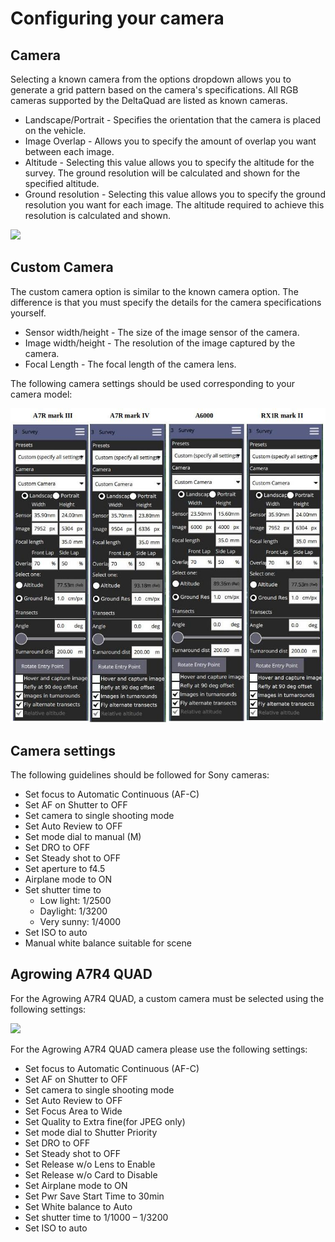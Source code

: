 # Configuring your camera

## Camera

Selecting a known camera from the options dropdown allows you to generate a grid pattern based on the camera's specifications. All RGB cameras supported by the DeltaQuad are listed as known cameras.

* Landscape/Portrait - Specifies the orientation that the camera is placed on the vehicle.
* Image Overlap - Allows you to specify the amount of overlap you want between each image.
* Altitude - Selecting this value allows you to specify the altitude for the survey. The ground resolution will be calculated and shown for the specified altitude.
* Ground resolution - Selecting this value allows you to specify the ground resolution you want for each image. The altitude required to achieve this resolution is calculated and shown.

![](../.gitbook/assets/Selection\_485.jpg)

## Custom Camera

The custom camera option is similar to the known camera option. The difference is that you must specify the details for the camera specifications yourself.

* Sensor width/height - The size of the image sensor of the camera.
* Image width/height - The resolution of the image captured by the camera.
* Focal Length - The focal length of the camera lens.

The following camera settings should be used corresponding to your camera model:

![](<../assets/QGC Camera settings.jpg>)

## Camera settings

The following guidelines should be followed for Sony cameras:

* Set focus to Automatic Continuous (AF-C)
* Set AF on Shutter to OFF
* Set camera to single shooting mode
* Set Auto Review to OFF
* Set mode dial to manual (M)
* Set DRO to OFF
* Set Steady shot to OFF
* Set aperture to f4.5
* Airplane mode to ON
* Set shutter time to
  * Low light: 1/2500
  * Daylight: 1/3200
  * Very sunny: 1/4000
* Set ISO to auto
* Manual white balance suitable for scene

## Agrowing A7R4 QUAD

For the Agrowing A7R4 QUAD, a custom camera must be selected using the following settings:

![](../.gitbook/assets/Selection\_372.jpg)

For the Agrowing A7R4 QUAD camera please use the following settings:

* Set focus to Automatic Continuous (AF-C)
* Set AF on Shutter to OFF
* Set camera to single shooting mode
* Set Auto Review to OFF
* Set Focus Area to Wide
* Set Quality to Extra fine(for JPEG only)
* Set mode dial to Shutter Priority
* Set DRO to OFF
* Set Steady shot to OFF
* Set Release w/o Lens to Enable
* Set Release w/o Card to Disable
* Set Airplane mode to ON
* Set Pwr Save Start Time to 30min
* Set White balance to Auto
* Set shutter time to 1/1000 – 1/3200
* Set ISO to auto

